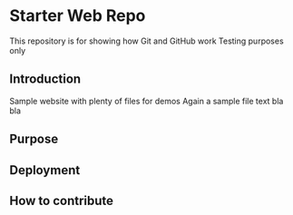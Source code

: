 # Starter Web Repo

This repository is for showing how Git and GitHub work
Testing purposes only

## Introduction

Sample website with plenty of files for demos
Again a sample file text bla bla

## Purpose

## Deployment

## How to contribute